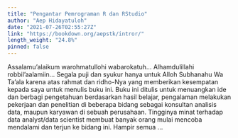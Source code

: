 ```yaml
---
title: "Pengantar Pemrograman R dan RStudio"
author: "Aep Hidayatuloh"
date: "2021-07-26T02:55:27Z"
link: "https://bookdown.org/aepstk/intror/"
length_weight: "24.8%"
pinned: false
---
```


Assalamu’alaikum warohmatullohi wabarokatuh… Alhamdulillahi robbil’aalamiin… Segala puji dan syukur hanya untuk Alloh Subhanahu Wa Ta’ala karena atas rahmat dan ridho-Nya yang memberikan kesempatan kepada saya untuk menulis buku ini. Buku ini ditulis untuk menuangkan ide dan berbagi pengetahuan berdasarkan hasil belajar, pengalaman melakukan pekerjaan dan penelitian di beberapa bidang sebagai konsultan analisis data, maupun karyawan di sebuah perusahaan. Tingginya minat terhadap data analyst/data scientist membuat banyak orang mulai mencoba mendalami dan terjun ke bidang ini. Hampir semua ...
